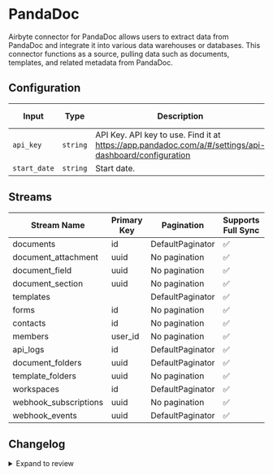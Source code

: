# PandaDoc
Airbyte connector for PandaDoc allows users to extract data from PandaDoc and integrate it into various data warehouses or databases. This connector functions as a source, pulling data such as documents, templates, and related metadata from PandaDoc.

## Configuration

| Input | Type | Description | Default Value |
|-------|------|-------------|---------------|
| `api_key` | `string` | API Key. API key to use. Find it at https://app.pandadoc.com/a/#/settings/api-dashboard/configuration |  |
| `start_date` | `string` | Start date.  |  |

## Streams
| Stream Name | Primary Key | Pagination | Supports Full Sync | Supports Incremental |
|-------------|-------------|------------|---------------------|----------------------|
| documents | id | DefaultPaginator | ✅ |  ✅  |
| document_attachment | uuid | No pagination | ✅ |  ❌  |
| document_field | uuid | No pagination | ✅ |  ❌  |
| document_section | uuid | No pagination | ✅ |  ❌  |
| templates |  | DefaultPaginator | ✅ |  ❌  |
| forms | id | No pagination | ✅ |  ✅  |
| contacts | id | No pagination | ✅ |  ❌  |
| members | user_id | No pagination | ✅ |  ✅  |
| api_logs | id | DefaultPaginator | ✅ |  ❌  |
| document_folders | uuid | DefaultPaginator | ✅ |  ❌  |
| template_folders | uuid | No pagination | ✅ |  ❌  |
| workspaces | id | DefaultPaginator | ✅ |  ❌  |
| webhook_subscriptions | uuid | No pagination | ✅ |  ❌  |
| webhook_events | uuid | DefaultPaginator | ✅ |  ❌  |

## Changelog

<details>
  <summary>Expand to review</summary>

| Version          | Date              | Pull Request | Subject        |
|------------------|-------------------|--------------|----------------|
| 0.0.23 | 2025-04-27 | [59058](https://github.com/airbytehq/airbyte/pull/59058) | Update dependencies |
| 0.0.22 | 2025-04-19 | [58462](https://github.com/airbytehq/airbyte/pull/58462) | Update dependencies |
| 0.0.21 | 2025-04-12 | [57859](https://github.com/airbytehq/airbyte/pull/57859) | Update dependencies |
| 0.0.20 | 2025-04-05 | [57362](https://github.com/airbytehq/airbyte/pull/57362) | Update dependencies |
| 0.0.19 | 2025-03-29 | [56767](https://github.com/airbytehq/airbyte/pull/56767) | Update dependencies |
| 0.0.18 | 2025-03-22 | [56220](https://github.com/airbytehq/airbyte/pull/56220) | Update dependencies |
| 0.0.17 | 2025-03-08 | [55560](https://github.com/airbytehq/airbyte/pull/55560) | Update dependencies |
| 0.0.16 | 2025-03-01 | [55029](https://github.com/airbytehq/airbyte/pull/55029) | Update dependencies |
| 0.0.15 | 2025-02-23 | [54579](https://github.com/airbytehq/airbyte/pull/54579) | Update dependencies |
| 0.0.14 | 2025-02-15 | [53955](https://github.com/airbytehq/airbyte/pull/53955) | Update dependencies |
| 0.0.13 | 2025-02-08 | [53471](https://github.com/airbytehq/airbyte/pull/53471) | Update dependencies |
| 0.0.12 | 2025-02-01 | [52975](https://github.com/airbytehq/airbyte/pull/52975) | Update dependencies |
| 0.0.11 | 2025-01-25 | [52482](https://github.com/airbytehq/airbyte/pull/52482) | Update dependencies |
| 0.0.10 | 2025-01-18 | [51890](https://github.com/airbytehq/airbyte/pull/51890) | Update dependencies |
| 0.0.9 | 2025-01-11 | [51373](https://github.com/airbytehq/airbyte/pull/51373) | Update dependencies |
| 0.0.8 | 2024-12-28 | [50681](https://github.com/airbytehq/airbyte/pull/50681) | Update dependencies |
| 0.0.7 | 2024-12-21 | [50268](https://github.com/airbytehq/airbyte/pull/50268) | Update dependencies |
| 0.0.6 | 2024-12-14 | [49702](https://github.com/airbytehq/airbyte/pull/49702) | Update dependencies |
| 0.0.5 | 2024-12-12 | [49354](https://github.com/airbytehq/airbyte/pull/49354) | Update dependencies |
| 0.0.4 | 2024-12-11 | [49064](https://github.com/airbytehq/airbyte/pull/49064) | Starting with this version, the Docker image is now rootless. Please note that this and future versions will not be compatible with Airbyte versions earlier than 0.64 |
| 0.0.3 | 2024-11-04 | [48210](https://github.com/airbytehq/airbyte/pull/48210) | Update dependencies |
| 0.0.2 | 2024-10-29 | [47911](https://github.com/airbytehq/airbyte/pull/47911) | Update dependencies |
| 0.0.1 | 2024-10-21 | | Initial release by [@parthiv11](https://github.com/parthiv11) via Connector Builder |

</details>
